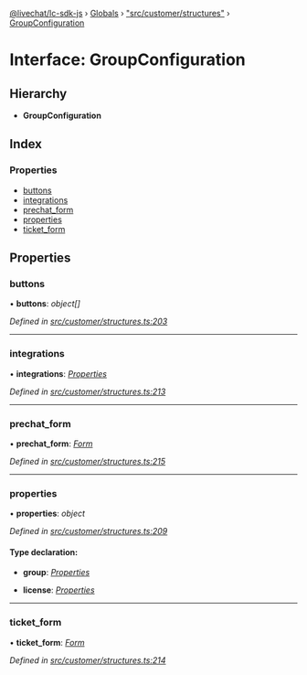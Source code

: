 [@livechat/lc-sdk-js](../README.md) › [Globals](../globals.md) › ["src/customer/structures"](../modules/_src_customer_structures_.md) › [GroupConfiguration](_src_customer_structures_.groupconfiguration.md)

# Interface: GroupConfiguration

## Hierarchy

* **GroupConfiguration**

## Index

### Properties

* [buttons](_src_customer_structures_.groupconfiguration.md#buttons)
* [integrations](_src_customer_structures_.groupconfiguration.md#integrations)
* [prechat_form](_src_customer_structures_.groupconfiguration.md#prechat_form)
* [properties](_src_customer_structures_.groupconfiguration.md#properties)
* [ticket_form](_src_customer_structures_.groupconfiguration.md#ticket_form)

## Properties

###  buttons

• **buttons**: *object[]*

*Defined in [src/customer/structures.ts:203](https://github.com/livechat/lc-sdk-js/blob/aff69b2/src/customer/structures.ts#L203)*

___

###  integrations

• **integrations**: *[Properties](_src_objects_index_.properties.md)*

*Defined in [src/customer/structures.ts:213](https://github.com/livechat/lc-sdk-js/blob/aff69b2/src/customer/structures.ts#L213)*

___

###  prechat_form

• **prechat_form**: *[Form](_src_customer_structures_.form.md)*

*Defined in [src/customer/structures.ts:215](https://github.com/livechat/lc-sdk-js/blob/aff69b2/src/customer/structures.ts#L215)*

___

###  properties

• **properties**: *object*

*Defined in [src/customer/structures.ts:209](https://github.com/livechat/lc-sdk-js/blob/aff69b2/src/customer/structures.ts#L209)*

#### Type declaration:

* **group**: *[Properties](_src_objects_index_.properties.md)*

* **license**: *[Properties](_src_objects_index_.properties.md)*

___

###  ticket_form

• **ticket_form**: *[Form](_src_customer_structures_.form.md)*

*Defined in [src/customer/structures.ts:214](https://github.com/livechat/lc-sdk-js/blob/aff69b2/src/customer/structures.ts#L214)*
